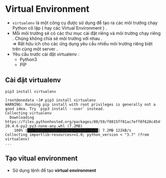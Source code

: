 # Virtual Environment
* `virtualenv` là một công cụ được sử dụng để tạo ra các môi trường chạy Python cô lập ( hay các Virtual Environment ) .
* Mỗi môi trường sẽ có các thư mục cài đặt riêng và môi trường chạy riêng . Chúng không chia sẻ môi trường với nhau . <br> => Rất hữu ích cho các ứng dụng yêu cầu nhiều môi trường riêng biệt trên cùng một server .
* Yêu cầu trước cài đặt virtualenv :
    * Python3
    * PIP
## Cài đặt virtualenv
```
pip3 install virtualenv 
```
```
[root@onedata ~]# pip3 install virtualenv
WARNING: Running pip install with root privileges is generally not a good idea. Try `pip3 install --user` instead.
Collecting virtualenv
  Downloading https://files.pythonhosted.org/packages/80/59/f8815ff01ac7eff0f628c454f2d2b4cace19b70ccc9dcdbc61c3eb7f599d/virtualenv-20.4.6-py2.py3-none-any.whl (7.2MB)
    100% |████████████████████████████████| 7.2MB 122kB/s 
Collecting importlib-resources>=1.0; python_version < "3.7" (from virtualenv)
...
```
## Tạo vitual environment
* Sử dụng lệnh để tạo **virtual environment**
```

```